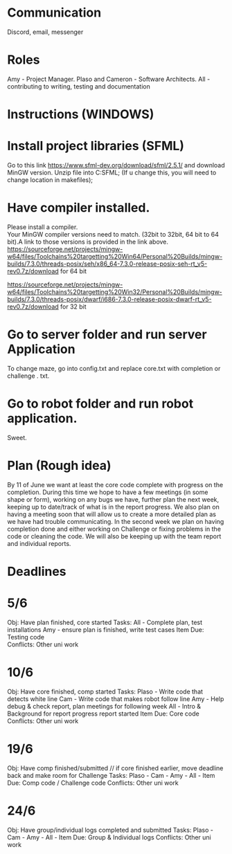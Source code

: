 # Communication
Discord, email, messenger

# Roles
Amy - Project Manager.      Plaso and Cameron - Software Architects.    All - contributing to writing, testing and documentation

# Instructions (WINDOWS)
# Install project libraries (SFML)
Go to this link https://www.sfml-dev.org/download/sfml/2.5.1/
and download MinGW version.
Unzip file into C:SFML; (If u change this, you will need to change location in makefiles);
# Have compiler installed. 
Please install a compiler.  
Your MinGW compiler versions need to match. (32bit to 32bit, 64 bit to 64 bit).A link to those versions is provided in the link above.
https://sourceforge.net/projects/mingw-w64/files/Toolchains%20targetting%20Win64/Personal%20Builds/mingw-builds/7.3.0/threads-posix/seh/x86_64-7.3.0-release-posix-seh-rt_v5-rev0.7z/download for 64 bit

https://sourceforge.net/projects/mingw-w64/files/Toolchains%20targetting%20Win32/Personal%20Builds/mingw-builds/7.3.0/threads-posix/dwarf/i686-7.3.0-release-posix-dwarf-rt_v5-rev0.7z/download for 32 bit
# Go to server folder and run server Application
To change maze, go into config.txt and replace core.txt with completion or challenge . txt. 
# Go to robot folder and run robot application. 

Sweet. 

# Plan (Rough idea)

By 11 of June we want at least the core code complete with progress on the completion.
 During this time we hope to have a few meetings (in some shape or form), working on any bugs we have, further plan the next week, keeping up to date/track of what is in the report progress. We also plan on having a meeting soon that will allow us to create a more detailed plan as we have had trouble communicating. In the second week we plan on having completion done and either working on Challenge or fixing problems in the code or cleaning the code. We will also be keeping up with the team report and individual reports.

# Deadlines 
# 5/6 
  Obj: Have plan finished, core started 
  Tasks: All - Complete plan, test installations
         Amy - ensure plan is finished, write test cases
  Item Due: Testing code       
  Conflicts: Other uni work       
# 10/6
  Obj: Have core finished, comp started 
  Tasks: Plaso - Write code that detects white line
         Cam - Write code that makes robot follow line
         Amy - Help debug & check report, plan meetings for following week
         All - Intro & Background for report progress report started
  Item Due: Core code
  Conflicts: Other uni work
# 19/6
  Obj: Have comp finished/submitted // if core finished earlier, move deadline back and make room for Challenge
  Tasks: Plaso - 
         Cam - 
         Amy - 
         All - 
  Item Due: Comp code / Challenge code
  Conflicts: Other uni work
# 24/6
  Obj: Have group/individual logs completed and submitted
  Tasks: Plaso - 
         Cam - 
         Amy - 
         All - 
  Item Due: Group & Individual logs
  Conflicts: Other uni work
